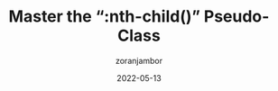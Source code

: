 ---
author: zoranjambor
date: 2022-05-13
permalink: false
publisher: cssweekly
tags:
  - videos
  - css
  - selectors
target_url: https://www.youtube.com/watch?v=fg7GEN7PbWs
title: "Master the “:nth-child()” Pseudo-Class"
---